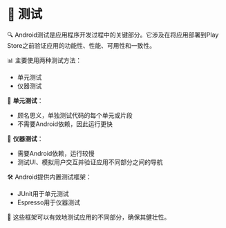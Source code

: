 # 🧪 测试

🔍 Android测试是应用程序开发过程中的关键部分。它涉及在将应用部署到Play Store之前验证应用的功能性、性能、可用性和一致性。

📊 主要使用两种测试方法：
- 单元测试
- 仪器测试

🧩 **单元测试**：
- 顾名思义，单独测试代码的每个单元或片段
- 不需要Android依赖，因此运行更快

🔬 **仪器测试**：
- 需要Android依赖，运行较慢
- 测试UI、模拟用户交互并验证应用不同部分之间的导航

🛠️ Android提供内置测试框架：
- JUnit用于单元测试
- Espresso用于仪器测试

💪 这些框架可以有效地测试应用的不同部分，确保其健壮性。